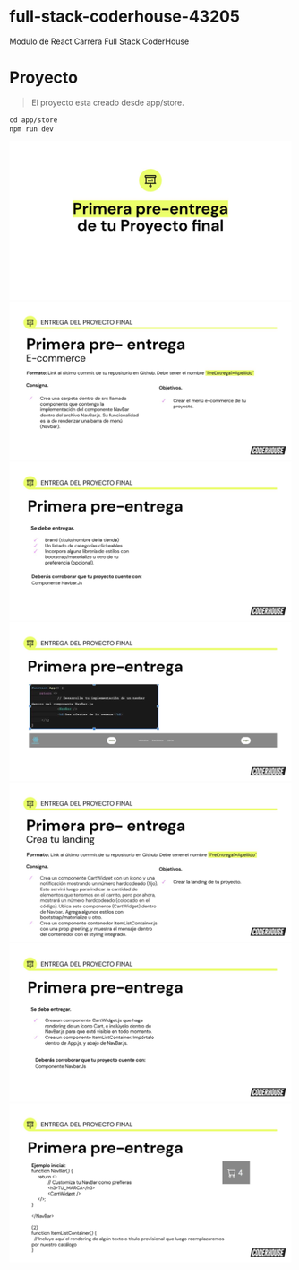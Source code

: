 # full-stack-coderhouse-43205
Modulo de React Carrera Full Stack CoderHouse

# Proyecto
> El proyecto esta creado desde app/store.

```
cd app/store
npm run dev
```


![Alt text](docs/doc-1.jpg)
![Alt text](docs/doc-2.jpg)
![Alt text](docs/doc-3.jpg)
![Alt text](docs/doc-4.jpg)
![Alt text](docs/doc-5.jpg)
![Alt text](docs/doc-6.jpg)
![Alt text](docs/doc-7.jpg)